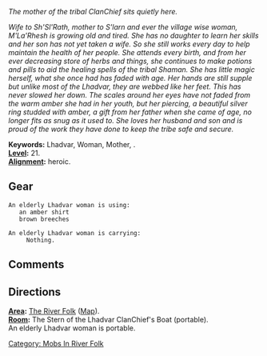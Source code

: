 *The mother of the tribal ClanChief sits quietly here.*

*Wife to Sh'Sl'Rath, mother to S'larn and ever the village wise woman,
M'La'Rhesh is growing old and tired. She has no daughter to learn her
skills and her son has not yet taken a wife. So she still works every
day to help maintain the health of her people. She attends every birth,
and from her ever decreasing store of herbs and things, she continues to
make potions and pills to aid the healing spells of the tribal Shaman.
She has little magic herself, what she once had has faded with age. Her
hands are still supple but unlike most of the Lhadvar, they are webbed
like her feet. This has never slowed her down. The scales around her
eyes have not faded from the warm amber she had in her youth, but her
piercing, a beautiful silver ring studded with amber, a gift from her
father when she came of age, no longer fits as snug as it used to. She
loves her husband and son and is proud of the work they have done to
keep the tribe safe and secure.*

**Keywords:** Lhadvar, Woman, Mother, .  
**[Level](Level.md "wikilink"):** 21.  
**[Alignment](Alignment.md "wikilink"):** heroic.  

## Gear

`An elderly Lhadvar woman is using:`  
<worn on body>`   an amber shirt`  
<worn on legs>`   brown breeches`

`An elderly Lhadvar woman is carrying:`  
`     Nothing.`

## Comments

## Directions

**[Area](:Category:_Areas.md "wikilink"):** [The River
Folk](:Category:_River_Folk.md "wikilink")
([Map](River_Folk_Map.md "wikilink")).  
**[Room](:Category:_Rooms.md "wikilink"):** The Stern of the Lhadvar
ClanChief's Boat (portable).  
An elderly Lhadvar woman is portable.

[Category: Mobs In River Folk](Category:_Mobs_In_River_Folk "wikilink")
